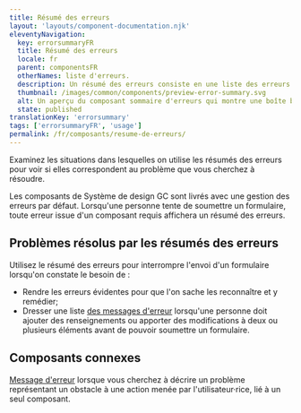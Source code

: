 ```yaml
---
title: Résumé des erreurs
layout: 'layouts/component-documentation.njk'
eleventyNavigation:
  key: errorsummaryFR
  title: Résumé des erreurs
  locale: fr
  parent: componentsFR
  otherNames: liste d'erreurs.
  description: Un résumé des erreurs consiste en une liste des erreurs de saisie dans un formulaire.
  thumbnail: /images/common/components/preview-error-summary.svg
  alt: Un aperçu du composant sommaire d'erreurs qui montre une boîte blanche encadrée d'une ligne rouge avec à l'intérieur 2 grandes boîtes grises représentant du texte et une liste à puce de trois options représentées par des petites boîtes grises.
  state: published
translationKey: 'errorsummary'
tags: ['errorsummaryFR', 'usage']
permalink: /fr/composants/resume-de-erreurs/
---
```


Examinez les situations dans lesquelles on utilise les résumés des erreurs pour voir si elles correspondent au problème que vous cherchez à résoudre.

Les composants de Système de design GC sont livrés avec une gestion des erreurs par défaut. Lorsqu'une personne tente de soumettre un formulaire, toute erreur issue d'un composant requis affichera un résumé des erreurs.

## Problèmes résolus par les résumés des erreurs

Utilisez le résumé des erreurs pour interrompre l'envoi d'un formulaire lorsqu'on constate le besoin de :

- Rendre les erreurs évidentes pour que l'on sache les reconnaître et y remédier;
- Dresser une liste <a href="{{ links.errorMessage }}">des messages d'erreur</a> lorsqu'une personne doit ajouter des renseignements ou apporter des modifications à deux ou plusieurs éléments avant de pouvoir soumettre un formulaire.

<article class="bg-full-width bg-primary text-light pt-500 pb-400 my-500">

  <h2 class="mt-0 mb-400">Composants connexes</h2>

<a href="{{ links.errorMessage }}" class="link-light">Message d'erreur</a> lorsque vous cherchez à décrire un problème représentant un obstacle à une action menée par l'utilisateur·rice, lié à un seul composant.

</article>
